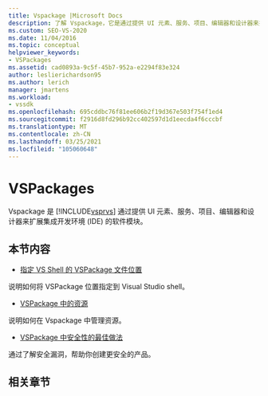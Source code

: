 ```yaml
---
title: Vspackage |Microsoft Docs
description: 了解 Vspackage，它是通过提供 UI 元素、服务、项目、编辑器和设计器来扩展 Visual Studio IDE 的软件模块。
ms.custom: SEO-VS-2020
ms.date: 11/04/2016
ms.topic: conceptual
helpviewer_keywords:
- VSPackages
ms.assetid: cad0893a-9c5f-45b7-952a-e2294f83e324
author: leslierichardson95
ms.author: lerich
manager: jmartens
ms.workload:
- vssdk
ms.openlocfilehash: 695cddbc76f81ee606b2f19d367e503f754f1ed4
ms.sourcegitcommit: f2916d8fd296b92cc402597d1d1eecda4f6cccbf
ms.translationtype: MT
ms.contentlocale: zh-CN
ms.lasthandoff: 03/25/2021
ms.locfileid: "105060648"
---
```

# <a name="vspackages"></a>VSPackages
Vspackage 是 [!INCLUDE[vsprvs](../../code-quality/includes/vsprvs_md.md)] 通过提供 UI 元素、服务、项目、编辑器和设计器来扩展集成开发环境 (IDE) 的软件模块。

## <a name="in-this-section"></a>本节内容
- [指定 VS Shell 的 VSPackage 文件位置](../../extensibility/internals/specifying-vspackage-file-location-to-the-vs-shell.md)

 说明如何将 VSPackage 位置指定到 Visual Studio shell。

- [VSPackage 中的资源](../../extensibility/internals/resources-in-vspackages.md)

 说明如何在 Vspackage 中管理资源。

- [VSPackage 中安全性的最佳做法](../../extensibility/internals/best-practices-for-security-in-vspackages.md)

 通过了解安全漏洞，帮助你创建更安全的产品。

## <a name="related-sections"></a>相关章节
